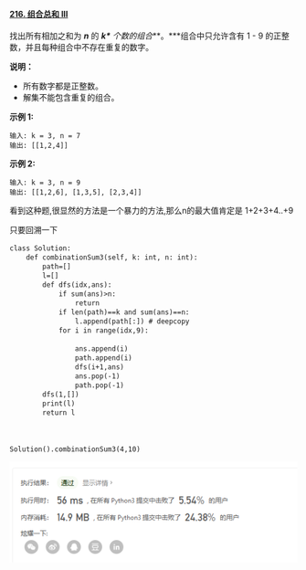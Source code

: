 #### [216. 组合总和 III](https://leetcode-cn.com/problems/combination-sum-iii/)

找出所有相加之和为 ***n*** 的 ***k\*** 个数的组合***。\***组合中只允许含有 1 - 9 的正整数，并且每种组合中不存在重复的数字。

**说明：**

- 所有数字都是正整数。
- 解集不能包含重复的组合。 

**示例 1:**

```
输入: k = 3, n = 7
输出: [[1,2,4]]
```

**示例 2:**

```
输入: k = 3, n = 9
输出: [[1,2,6], [1,3,5], [2,3,4]]
```

看到这种题,很显然的方法是一个暴力的方法,那么n的最大值肯定是 1+2+3+4..+9

只要回溯一下

```
class Solution:
    def combinationSum3(self, k: int, n: int):
        path=[]
        l=[]
        def dfs(idx,ans):
            if sum(ans)>n:
                return
            if len(path)==k and sum(ans)==n:
                l.append(path[:]) # deepcopy
            for i in range(idx,9):

                ans.append(i)
                path.append(i)
                dfs(i+1,ans)
                ans.pop(-1)
                path.pop(-1)
        dfs(1,[])
        print(l)
        return l



Solution().combinationSum3(4,10)
```

![1618110262166](README.assets/1618110262166.png)